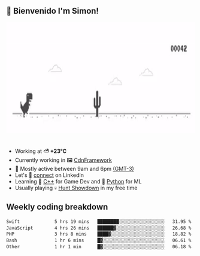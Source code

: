<h2>👋 <b>Bienvenido I'm Simon!&nbsp;</b></h2>

<section>
  <img src="./static/banner.gif" height=300 width=1000>
</section>

<br>

<ul>
  <li>
		<!--START_SECTION:weather-->
		Working at <b>⛅️  +23°C</b>
		<!--END_SECTION:weather-->
  </li>
  <li>
    Currently working in 🖼️&nbsp;<a href=https://github.com/snapverse/cdn-framework target=_blank>CdnFramework</a>
  </li>
  <li>
    🚩 Mostly active between 9am and 6pm <a href=https://onlinealarmkur.com/world/es target=_blank>(GMT-3)</a>
  </li>
  <li>
    Let's 🔗&nbsp;<a href=https://www.linkedin.com/in/itssimmons target=_blank>connect</a> on LinkedIn
  </li>
  <li>
    Learning 👴&nbsp;<a href=https://images3.memedroid.com/images/UPLOADED755/65f2bce6734f6.webp target=_blank>C++</a> for Game Dev and 🐍&nbsp;<a href=https://qph.cf2.quoracdn.net/main-qimg-4472b6229cb75bf66ab531f3ebd4f975-lq target=_blank>Python</a> for ML
  </li>
  <li>
    Usually playing 💀&nbsp;<a href=https://www.huntshowdown.com target=_blank>Hunt Showdown</a> in my free time
  </li>
</ul>

<h2><b>Weekly coding breakdown </b></h2>

<!--START_SECTION:waka-->

```txt
Swift             5 hrs 19 mins   ████████░░░░░░░░░░░░░░░░░   31.95 %
JavaScript        4 hrs 26 mins   ██████▓░░░░░░░░░░░░░░░░░░   26.68 %
PHP               3 hrs 8 mins    ████▓░░░░░░░░░░░░░░░░░░░░   18.82 %
Bash              1 hr 6 mins     █▓░░░░░░░░░░░░░░░░░░░░░░░   06.61 %
Other             1 hr 1 min      █▓░░░░░░░░░░░░░░░░░░░░░░░   06.18 %
```

<!--END_SECTION:waka-->
